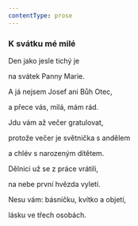 ```yaml
---
contentType: prose
---
```


### K svátku mé milé

Den jako jesle tichý je

na svátek Panny Marie.

A já nejsem Josef ani Bůh Otec,

a přece vás, milá, mám rád.

Jdu vám až večer gratulovat,

protože večer je světnička s andělem

a chlév s narozeným dítětem.

Dělnici už se z práce vrátili,

na nebe první hvězda vyletí.

Nesu vám: básničku, kvítko a objetí,

lásku ve třech osobách.
